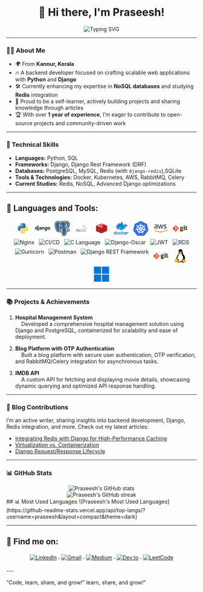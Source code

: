 <h1 align="center">👋 Hi there, I'm Praseesh!</h1>

<div align="center">
  <img src="https://readme-typing-svg.herokuapp.com?font=Fira+Code&pause=1000&color=2E97F7&center=true&vCenter=true&width=435&lines=Passionate+Backend+Developer;Python+Django+Enthusiast;" alt="Typing SVG" />
</div>

---

### 👨‍💻 About Me
- 🌍 From **Kannur, Kerala**
- 🔥 A backend developer focused on crafting scalable web applications with **Python** and **Django**
- 🛠️ Currently enhancing my expertise in **NoSQL databases** and studying **Redis** integration
- 📘 Proud to be a self-learner, actively building projects and sharing knowledge through articles
- 🏆 With over **1 year of experience**, I’m eager to contribute to open-source projects and community-driven work

---

### 🚀 Technical Skills
- **Languages:** Python, SQL
- **Frameworks:** Django, Django Rest Framework (DRF)
- **Databases:** PostgreSQL, MySQL, Redis (with `django-redis`),SQLite
- **Tools & Technologies:** Docker, Kubernetes, AWS, RabbitMQ, Celery
- **Current Studies:** Redis, NoSQL, Advanced Django optimizations
---

## 🧰 Languages and Tools:
<p align="center">
 <img src="https://raw.githubusercontent.com/github/explore/80688e429a7d4ef2fca1e82350fe8e3517d3494d/topics/python/python.png" alt="Python" height="40" style="vertical-align:top; margin:4px">
 <img src="https://raw.githubusercontent.com/github/explore/80688e429a7d4ef2fca1e82350fe8e3517d3494d/topics/django/django.png" alt="Django" height="40" style="vertical-align:top; margin:4px">
 <img src="https://raw.githubusercontent.com/github/explore/80688e429a7d4ef2fca1e82350fe8e3517d3494d/topics/postgresql/postgresql.png" alt="PostgreSQL" height="40" style="vertical-align:top; margin:4px">
  <img src="https://raw.githubusercontent.com/github/explore/80688e429a7d4ef2fca1e82350fe8e3517d3494d/topics/mysql/mysql.png" alt="MySQL" height="40" style="vertical-align:top; margin:4px">
 <img src="https://raw.githubusercontent.com/github/explore/80688e429a7d4ef2fca1e82350fe8e3517d3494d/topics/redis/redis.png" alt="Redis" height="40" style="vertical-align:top; margin:4px">
 <img src="https://raw.githubusercontent.com/github/explore/01ea2a586e5da744792d0ccfce2f68b861f29301/topics/docker/docker.png" alt="Docker" height="40" style="vertical-align:top; margin:4px">
 <img src="https://raw.githubusercontent.com/github/explore/e65ef46ef3e7bc457c93622f6a89fe8d3fd131d5/topics/kubernetes/kubernetes.png" alt="Kubernetes" height="40" style="vertical-align:top; margin:4px">
 <img src="https://raw.githubusercontent.com/github/explore/01ea2a586e5da744792d0ccfce2f68b861f29301/topics/aws/aws.png" alt="AWS" height="40" style="vertical-align:top; margin:4px">
  <img src="https://raw.githubusercontent.com/github/explore/80688e429a7d4ef2fca1e82350fe8e3517d3494d/topics/git/git.png"
 <img src="https://cdn-icons-png.flaticon.com/512/5968/5968866.png" alt="GitHub" height="40" style="vertical-align:top; margin:4px">
  <img src="https://cdn-icons-png.flaticon.com/512/545/545328.png" alt="Nginx" height="40" style="vertical-align:top; margin:4px">
  <img src="https://cdn-icons-png.flaticon.com/512/875/875681.png" alt="CI/CD" height="40" style="vertical-align:top; margin:4px">
  <img src="https://cdn-icons-png.flaticon.com/512/615/615222.png" alt="C Language" height="40" style="vertical-align:top; margin:4px">
  <img src="https://avatars.githubusercontent.com/u/6361786?s=200&v=4" alt="Django-Oscar" height="40" style="vertical-align:top; margin:4px">
  <img src="https://img.icons8.com/color/48/000000/jwt.png" alt="JWT" height="40" style="vertical-align:top; margin:4px">
  <img src="https://img.icons8.com/color/48/000000/amazon-web-services.png" alt="RDS" height="40" style="vertical-align:top; margin:4px">
  <img src="https://avatars.githubusercontent.com/u/5382452?s=200&v=4" alt="Gunicorn" height="40" style="vertical-align:top; margin:4px">
  <img src="https://cdn-icons-png.flaticon.com/512/5968/5968520.png" alt="Postman" height="40" style="vertical-align:top; margin:4px">
  <img src="https://img.icons8.com/color/48/000000/django.png" alt="Django REST Framework" height="40" style="vertical-align:top; margin:4px">
 <img src="https://raw.githubusercontent.com/github/explore/80688e429a7d4ef2fca1e82350fe8e3517d3494d/topics/git/git.png" alt="Git" height="40" style="vertical-align:top; margin:4px">
 <img src="https://raw.githubusercontent.com/github/explore/80688e429a7d4ef2fca1e82350fe8e3517d3494d/topics/linux/linux.png" alt="Linux" height="40" style="vertical-align:top; margin:4px">
 <img src="https://raw.githubusercontent.com/github/explore/01ea2a586e5da744792d0ccfce2f68b861f29301/topics/windows/windows.png" alt="Windows" height="40" style="vertical-align:top; margin:4px">
</p>

---

### 📚 Projects & Achievements

1. **Hospital Management System**  
   &nbsp;&nbsp;&nbsp;&nbsp;Developed a comprehensive hospital management solution using Django and PostgreSQL, containerized for scalability and ease of deployment.

2. **Blog Platform with OTP Authentication**  
   &nbsp;&nbsp;&nbsp;&nbsp;Built a blog platform with secure user authentication, OTP verification, and RabbitMQ/Celery integration for asynchronous tasks.

3. **IMDB API**  
   &nbsp;&nbsp;&nbsp;&nbsp;A custom API for fetching and displaying movie details, showcasing dynamic querying and optimized API response handling.

---

### 📝 Blog Contributions
I’m an active writer, sharing insights into backend development, Django, Redis integration, and more. Check out my latest articles:
- [Integrating Redis with Django for High-Performance Caching](https://medium.com/@praseeshprasee/integrating-redis-with-django-for-high-performance-caching-80360c84da0a)
- [Virtualization vs. Containerization](https://medium.com/@praseeshprasee/virtualization-vs-containerization-bdf5b25fb770)
- [Django Request/Response Lifecycle](https://dev.to/praseesh_p_/django-requestresponse-life-cycle-4lpd)

---

### 📊 GitHub Stats
<div align="center">
  <img src="https://github-readme-stats.vercel.app/api?username=praseesh&show_icons=true&theme=github_dark&hide_title=true" alt="Praseesh's GitHub stats" />
</div>
<div align="center">
  <img src="https://github-readme-streak-stats.herokuapp.com/?user=praseesh&theme=github-dark-blue&hide_border=true" alt="Praseesh's GitHub streak" />
</div>
## 📊 Most Used Languages
![Praseesh's Most Used Languages](https://github-readme-stats.vercel.app/api/top-langs/?username=praseesh&layout=compact&theme=dark)

---
## :email: Find me on:

<p align="center">
 <a href="https://www.linkedin.com/in/praseesh" target="_blank" rel="noopener noreferrer"> <img src="https://cdn-icons-png.flaticon.com/512/174/174857.png" alt="LinkedIn" height="40" style="vertical-align:top; margin:4px"> </a>
 <a href="mailto:praseeshprasee@gmail.com"> <img src="https://cdn-icons-png.flaticon.com/512/726/726623.png" alt="Gmail" height="40" style="vertical-align:top; margin:4px"> </a>
 <a href="https://medium.com/@praseeshprasee" target="_blank" rel="noopener noreferrer"> <img src="https://cdn-icons-png.flaticon.com/512/5977/5977598.png" alt="Medium" height="40" style="vertical-align:top; margin:4px"> </a>
 <a href="https://dev.to/praseesh_p_" target="_blank" rel="noopener noreferrer"> <img src="https://img.shields.io/badge/DEV.TO-%230A0A0A.svg?&style=for-the-badge&logo=dev-dot-to&logoColor=white" alt="Dev.to" height="40" style="vertical-align:top; margin:4px"> </a>
 <a href="https://leetcode.com/u/praseesh/" target="_blank" rel="noopener noreferrer"> <img src="https://cdn-icons-png.flaticon.com/512/337/337947.png" alt="LeetCode" height="40" style="vertical-align:top; margin:4px"> </a>
</p>
---

“Code, learn, share, and grow!” learn, share, and grow!”</em>
</div>
